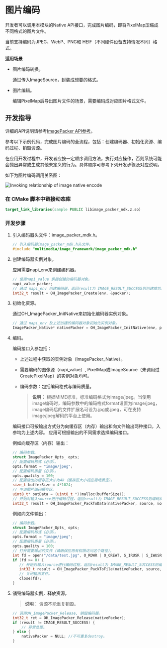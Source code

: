 # 图片编码
<!--Kit: Image Kit-->
<!--Subsystem: Multimedia-->
<!--Owner: @aulight02-->
<!--SE: @liyang_bryan-->
<!--TSE: @xchaosioda-->

开发者可以调用本模块的Native API接口，完成图片编码，即将PixelMap压缩成不同格式的图片文件。

当前支持编码为JPEG、WebP、PNG和 HEIF（不同硬件设备支持情况不同）格式。

**适用场景**

- 图片编码转换。

  通过传入ImageSource，封装成想要的格式。
- 图片编辑。

  编辑PixelMap后导出图片文件的场景，需要编码成对应图片格式文件。

## 开发指导

详细的API说明请参考[ImagePacker API参考](../../reference/apis-image-kit/capi-image-packer-mdk-h.md)。

参考以下示例代码，完成图片编码的全流程，包括：创建编码器、初始化资源、编码过程、销毁资源。

在应用开发过程中，开发者应按一定顺序调用方法，执行对应操作，否则系统可能会抛出异常或生成其他未定义的行为。具体顺序可参考下列开发步骤及对应说明。

如下为图片编码调用关系图：

![Invoking relationship of image native encode](figures/image-encode-native.png)

### 在 CMake 脚本中链接动态库

``` cmake
target_link_libraries(sample PUBLIC libimage_packer_ndk.z.so)
```

### 开发步骤

1. 引入编码器头文件：image_packer_mdk.h。

   ```cpp
   // 引入编码器image_packer_mdk.h头文件。
   #include "multimedia/image_framework/image_packer_mdk.h"
   ```

2. 创建编码器实例对象。

   应用需要napi_env来创建编码器。

   ```cpp
   // 使用napi_value 承接创建的编码器对象。
   napi_value packer;
   // 通过 napi_env 创建编码器，返回result为 IMAGE_RESULT_SUCCESS则创建成功。
   int32_t result = OH_ImagePacker_Create(env, &packer);
   ```

3. 初始化资源。

   通过OH_ImagePacker_InitNative来初始化编码器实例对象。

   ```cpp
   // 通过 napi_env 及上述创建的编码器对象初始化实例对象。
   ImagePacker_Native* nativePacker = OH_ImagePacker_InitNative(env, packer);
   ```

4. 编码。

   编码接口入参包括：

   - 上述过程中获取的实例对象（ImagePacker_Native）。

   - 需要编码的图像源（napi_value）, PixelMap或ImageSource（未调用过CreatePixelMap）的实例对象均可。

   - 编码参数：包括编码格式与编码质量。

      > **说明：**
      > 根据MIME标准，标准编码格式为image/jpeg。当使用image编码时，编码参数中的编码格式format设置为image/jpeg，image编码后的文件扩展名可设为.jpg或.jpeg，可在支持image/jpeg解码的平台上使用。

   编码接口可按输出方式分为向缓存区（内存）输出和向文件输出两种接口，入参均为上述内容。
   应用可根据输出的不同需求选择编码接口。

   例如向缓存区（内存）输出：

   ```cpp
   // 编码参数。
   struct ImagePacker_Opts_ opts;
   // 配置编码格式（必须）。
   opts.format = "image/jpeg";
   // 配置编码质量（必须）。
   opts.quality = 100;
   // 配置输出的缓存区大小为4k（缓存区大小视应用场景定）。
   size_t bufferSize = 4*1024;
   // 申请图片编码缓存区。
   uint8_t* outData = (uint8_t *)(malloc(bufferSize));
   // 开始对输入source进行编码过程，返回result为 IMAGE_RESULT_SUCCESS则编码成功，同时bufferSize中包含编码实际使用缓存区大小。
   int32_t result = OH_ImagePacker_PackToData(nativePacker, source, &opts, outData, &bufferSize);
   ```

   例如向文件输出：

   ```cpp
   // 编码参数。
   struct ImagePacker_Opts_ opts;
   // 配置编码格式（必须）。
   opts.format = "image/jpeg";
   // 配置编码质量（必须）。
   opts.quality = 100;
   // 打开需要输出的文件（请确保应用有权限访问这个路径）。
   int fd = open("/data/test.jpg", O_RDWR | O_CREAT, S_IRUSR | S_IWUSR);
   if (fd >= 0) {
      // 开始对输入source进行编码过程，返回result为 IMAGE_RESULT_SUCCESS则编码成功。
      int32_t result = OH_ImagePacker_PackToFile(nativePacker, source, &opts, fd);  
      // 关闭输出文件。 
      close(fd);
   }
   ```

5. 销毁编码器实例，释放资源。

   > **说明**：
   > 资源不能重复销毁。

   ```c++
   // 调用OH_ImagePacker_Release, 销毁编码器。
   int32_t ret = OH_ImagePacker_Release(nativePacker);
   if (result != IMAGE_RESULT_SUCCESS) {
       // 异常处理。
   } else {
       nativePacker = NULL; //不可重复destroy。
   }
   ```
